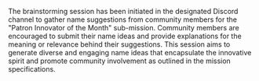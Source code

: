 

The brainstorming session has been initiated in the designated Discord channel to gather name suggestions from community members for the "Patron Innovator of the Month" sub-mission. Community members are encouraged to submit their name ideas and provide explanations for the meaning or relevance behind their suggestions. This session aims to generate diverse and engaging name ideas that encapsulate the innovative spirit and promote community involvement as outlined in the mission specifications.